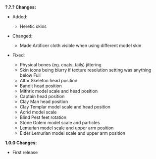 **?.?.? Changes:**

* Added:
  * Heretic skins

* Changed:
  * Made Artificer cloth visible when using different model skin

* Fixed:
  * Physical bones (eg. coats, tails) jittering
  * Skin icons being blurry if texture resolution setting was anything below Full
  * Altar Skeleton head position
  * Bandit head position
  * Mithrix model scale and head position
  * Captain head position
  * Clay Man head position
  * Clay Templar model scale and head position
  * Acrid model scale
  * Blind Pest feet rotation
  * Stone Golem model scale and particles
  * Lemurian model scale and upper arm position
  * Elder Lemurian model scale and upper arm position

**1.0.0 Changes:**

* First release